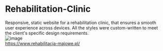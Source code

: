 # Rehabilitation-Clinic
Responsive, static website for a rehabilitation clinic, that ensures a smooth user experience across devices. All the styles were custom-written to meet the client's specific design requirements.\
![image](https://github.com/user-attachments/assets/9368228b-cfb3-4952-bb15-63316588502f)\
https://www.rehabilitacja-majowe.pl/
